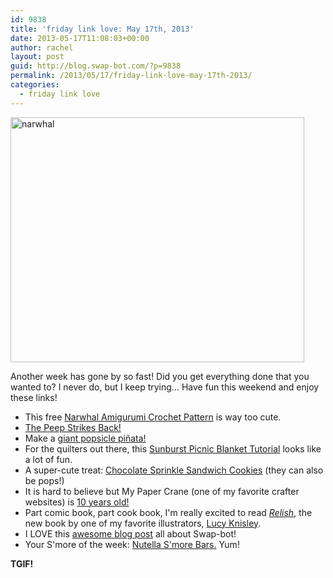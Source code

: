 ```yaml
---
id: 9838
title: 'friday link love: May 17th, 2013'
date: 2013-05-17T11:08:03+00:00
author: rachel
layout: post
guid: http://blog.swap-bot.com/?p=9838
permalink: /2013/05/17/friday-link-love-may-17th-2013/
categories:
  - friday link love
---
```

[<img src="http://blog.swap-bot.com/wp-content/uploads/2013/05/narwhal.png" alt="narwhal" width="470" height="392" class="alignleft size-full wp-image-9839" />](http://www.imadedinner.net/2013/05/11/freebie-saturday-free-crochet-narwhal-amigurumi-pattern/)

<div style="display: none">
  <a href='http://cheapessaywriterservice.net/' title='college essay writer'>college essay writer</a>
</div>

Another week has gone by so fast! Did you get everything done that you wanted to? I never do, but I keep trying&#8230; Have fun this weekend and enjoy these links!

  * This free [Narwhal Amigurumi Crochet Pattern](http://www.imadedinner.net/2013/05/11/freebie-saturday-free-crochet-narwhal-amigurumi-pattern/) is way too cute.
  * [The Peep Strikes Back!](http://www.ljcfyi.com/2013/05/the-peep-strikes-back.html)
  * Make a [giant popsicle piñata!](http://ohhappyday.com/2013/05/giant-popsicle-pinata-diy/)
  * For the quilters out there, this [Sunburst Picnic Blanket Tutorial](http://youandmie.com/2012/08/01/sunburst-picnic-blanket/) looks like a lot of fun.
  * A super-cute treat: [Chocolate Sprinkle Sandwich Cookies](http://thedecoratedcookie.com/2011/11/guest-post-chocolate-sprinkle-sandwich-cookies-from-heather-of-sprinkle-bakes/) (they can also be pops!)
  * It is hard to believe but My Paper Crane (one of my favorite crafter websites) is [10 years old!](http://www.mypapercrane.com/blog/?p=9435)
  * Part comic book, part cook book, I'm really excited to read [_Relish_](http://www.indiebound.org/book/9781596436237), the new book by one of my favorite illustrators, [Lucy Knisley](http://lucyknisley.com).
  * I LOVE this [awesome blog post](http://craftmartingale.wordpress.com/tag/swapbot/) all about Swap-bot!
  * Your S'more of the week: [Nutella S'more Bars.](http://www.culinarycoutureblog.com/2013/04/nutella-smores-bars.html) Yum!

**TGIF!** 

<div style="display: none">
  zp8497586rq
</div>